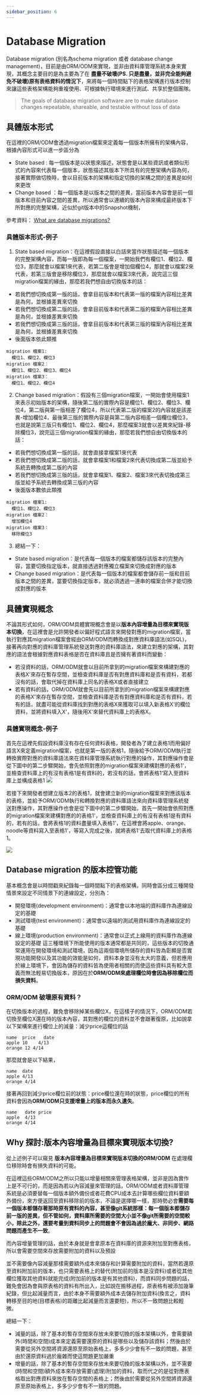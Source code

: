 ```yaml
---
sidebar_position: 6
---
```


# Database Migration 
Database migration (別名為schema migration 或者 database change management)，目前是由ORM/ODM來實現，並非由資料庫管理系統本身來實現，其概念主要目的是為主要為了在 **盡量不破壞(PS. 只是盡量，並非完全能夠避免不破壞)原有表格資料的情況下**，來將每一個時間點下的表格架構進行版本控制來讓這些表格架構能夠重複使用、可根據執行環境來進行測試、共享於整個團隊。
> The goals of database migration software are to make database changes repeatable, shareable, and testable without loss of data


## 具體版本形式
在這裡的ORM/ODM會透過migration檔案來定義每一個版本所擁有的架構內容，根據內容形式可以進一步區分為
  - State based : 每一個版本是以狀態來描述，狀態會是以某些資訊或者類似形式的內容來代表每一個版本，狀態描述其版本下所具有的完整架構內容為何，接著實際做切換時，會以目前版本的架構和指定切換的架構之間的差異是如何來更改
  - Change based ：每一個版本是以版本之間的差異，當前版本內容會是前一個版本和目前內容之間的差異，所以通常會以連續的版本內容來構成最終版本下所對應的完整架構，近似於git版本中的Snapshot機制，

參考資料：
[What are database migrations?](https://www.prisma.io/dataguide/types/relational/what-are-database-migrations#what-are-database-migrations)
### 具體版本形式-例子 
  
1. State based migration：在這裡假設直接以白話來當作狀態描述每一個版本的完整架構內容，而每一版即為每一個檔案，一開始我們有欄位1、欄位2、欄位3，那麼就會以檔案1來代表，若第二版會是增加個欄位4，那就會以檔案2來代表，若第三版會是移除欄位3，那麼就會以檔案3來代表，說完這三個migration檔案的緣由，那麼若我們想自由切換版本的話：
  - 若我們想切換成第一版的話，會拿目前版本和代表第一版的檔案內容相比差異是為何，並根據差異來切換
  - 若我們想切換成第二版的話，會拿目前版本和代表第二版的檔案內容相比差異是為何，並根據差異來切換
  - 若我們想切換成第三版的話，會拿目前版本和代表第三版的檔案內容相比差異是為何，並根據差異來切換
  - 後面版本依此類推
```
migration 檔案1:
  欄位1、欄位2、欄位3
migration 檔案2：
  欄位1、欄位2、欄位3、欄位4
migration 檔案3：
  欄位1、欄位2、欄位4
```

2. Change based migration：假設有三個migration檔案，一開始會使用檔案1來表示初始版本的架構，隨後第二版的實際內容是欄位1、欄位2、欄位3、欄位4，第二版與第一版相差了欄位4，所以代表第二版的檔案2的內容就是該差異-增加欄位4，最後第三版的實際內容是與第二版內容相差一個欄位欄位3，也就是說第三版只有欄位1、欄位2、欄位4，那麼檔案3就會以差異來紀錄-移除欄位3，說完這三個migration檔案的緣由，那麼若我們想自由切換版本的話：
  - 若我們想切換成第一版的話，就會直接拿檔案1來代表
  - 若我們想切換成第二版的話，就會拿檔案1和檔案2來代表切換成第二版並給予系統去轉換成第二版的內容
  - 若我們想切換成第三版的話，就會拿檔案1、檔案2、檔案3來代表切換成第三版並給予系統去轉換成第三版的內容
  - 後面版本數依此類推
```
migration 檔案1:
  欄位1、欄位2、欄位3
migration 檔案2：
  增加欄位4
migration 檔案3：
  移除欄位3
```

3. 總結一下：
  - State based migration：是代表每一個版本的檔案都儲存該版本的完整內容，當要切換指定版本，就直接透過對應獨立檔案來切換成對應的版本
  - Change based migration：是代表每一個版本的檔案都會儲存前一版和目前版本之間的差異，當要切換指定版本，就必須透過一連串的檔案合併才能切換成對應的版本

## 具體實現概念
不論其形式如何，ORM/ODM具體實現概念會是以**版本內容增量為目標來實現版本切換**，在這裡會是允許開發者以偏好程式語言來開發對應的migration檔案，當執行對應其migration檔案會經由ORM/ODM而轉換成對應資料庫語法(如SQL)，接著再向對應的資料庫管理系統發送對應的資料庫語法，來建立對應的架構，其對應的語法會根據對應資料表格是否在資料庫且是否擁有著資料而變動：
  - 若沒資料的話，ORM/ODM就會以目前所拿到的migration檔案來構建對應的表格X'來存在暫存空間，並檢查資料庫是否有對應資料庫和是否有資料，若都沒有的話，會取代掉在資料庫上同名的表格X或者直接建立
  - 若有資料的話，ORM/ODM就會先以目前所拿到的migration檔案來構建對應的表格X'來存在暫存空間，並檢查資料庫是否有對應資料庫和是否有資料，若有的話，就盡可能從資料庫找到對應的表格X來獲取可以填入新表格X'的欄位資料，並將資料填入X'，隨後用X'來替代資料庫上的表格X。


### 具體實現概念-例子
首先在這裡先假設資料庫沒有存在任何資料表格，開發者為了建立表格1而用偏好語言X來定義migration檔案，也就是第一版的表格1，隨後給予ORM/ODM執行並轉換實際對應的資料庫語法來在資料庫管理系統執行對應的操作，其對應操作會是從下圖中的第二步驟開始，會先依照對應的migration檔案來建構對應的表格1'，並檢查資料庫上的有沒有表格1是有資料的，若沒有的話，會將表格1‘寫入至資料庫上並構成表格1
![](https://res.cloudinary.com/dqfxgtyoi/image/upload/v1650021326/blog/database/migration/db-migration-build-table1_vjnkjf.png)


若接下來開發者想建立版本2的表格1，就會建立新的migration檔案來對應該版本的表格，並給予ORM/ODM執行和轉換對應的資料庫語法來向資料庫管理系統發送對應操作，其對應操作也會是從下圖中的第二步驟開始，首先一開始會依照對應的migration檔案來建構對應的的表格1'，並檢查資料庫上的有沒有表格1是有資料的，若有的話，會將表格1的資料盡量填入表格1'，在這裡會將apple、orange、noodle等資料寫入至表格1'，等寫入完成之後，就將表格1'去取代資料庫上的表格1。

![](https://res.cloudinary.com/dqfxgtyoi/image/upload/v1650021326/blog/database/migration/db-migration-update-table1_puwlsx.png)

## Database migration 的版本控管功能
基本概念會是以時間戳來紀錄每一個時間點下的表格架構，同時會區分成三種開發情景來設定不同情景下的連線設定，分別為：
  - 開發環境(development environment)：通常會以本地端的資料庫作為連線設定的基礎
  - 測試環境(test environment)：通常會以遠端的測試用資料庫作為連線設定的基礎
  - 線上環境(production environment)：通常會以正式上線用的資料庫作為連線設定的基礎
這三種環境下所能使用的版本通常都是共同的，這些版本的切換通常運用在開發環境和測試環境，因為這兩個環境所儲存的資料皆為彰顯是否實現功能開發以及其功能的效能是如何，資料本身並沒有太大的意義，但若應用於線上環境下，會因為儲存的資料皆為使用者相關的而使這些資料具有較大意義而無法輕易切換版本，原因在於**ORM/ODM來處理欄位時會因為移除欄位而損失資料**。

### ORM/ODM 破壞原有資料？
在切換版本的過程，難免會移除掉某些欄位X，在這樣子的情況下，ORM/ODM若切換至欄位X還在時的版本內容，其對應的欄位的資料並不會跟著復原，比如說拿以下架構來進行欄位上的減量：減少price這欄位的話
```
name  price   date
apple 10    4/13
orange 12 4/14
```
那麼就會是以下結果，
```
name  date
apple 4/13
orange 4/14
```
接著再回到減少price欄位前的狀態：price欄位還在時的狀態，price欄位的所有資料會因為**ORM/ODM只支援增量上的版本而永久遺失**。
```
name   date price
apple  4/13
orange 4/14
```

## Why 探討:版本內容增量為目標來實現版本切換?
從上述例子可以窺見 **版本內容增量為目標來實現版本切換的ORM/ODM** 在處理欄位移除時會有損失資料的可能。

在這裡這些ORM/ODM之所以只能以增量相關來管理表格架構，並非是因為實作上是不可行的，而是因為若以內容減量來管理的話，ORM/ODM或者資料庫管理系統是必須要替每一個版本額外備份或者花費CPU成本去計算哪些欄位資料要額外備份，來方便返回至資料移除前的版本，不論是選擇哪一樣，那時勢必會**需要每一個版本都儲存著那時原有資料的內容，甚至像git系統那樣：每一個版本都儲存前一版的差異，但不管如何，資料庫所需要的空間大小並不像git所需要的空間較小，除此之外，還要考量到資料同步上的問題會不會因為過於龐大、非同步、網路問題而產生不一致**。

而內容增量管理的話，由於本身就是會拿原本在資料庫的資源來附加至對應表格，所以會需要空間來存放需要附加的資料以及預設

並不需要像內容減量那樣需要額外成本來儲存和計算需要附加的資料，當然若還原至資料附加前的版本，也只需要表格上的替代(附加前的版本是沒資料)或者從其他欄位獲取其他資料就能完成(附加前的版本是有其他資料)，而資料同步問題的話，難免會因為會與原表格的資料有所出入，比如說在搬移過程，原表格有被添加幾筆紀錄，但比起減量而言，由於本身不需要額外成本去儲存附加資料(換言之，資料轉移至目的地(目標表格)的距離比起減量而言還要短)，所以不一致問題比較輕微。

總結一下：
  - 減量的話，除了基本的暫存空間來存放未來要切換的版本架構以外，會需要額外(時間和空間)成本來定義需要還原的資料是哪些以及儲存該資料；然後由於需要從另外空間將資源還原至原始表格上，多多少少會有不一致的問題，甚至由於還原資料過於龐雜而使這問題更加嚴重
  - 增量的話，除了基本的暫存空間來存放未來要切換的版本架構以外，並不需要(時間和空間)額外成本來存放需要(處理)附加的資料，取而代之的是從對應表格取出對應資料來放在暫存空間的表格上；然後由於需要從另外空間將資源還原至原始表格上，多多少少會有不一致的問題。
